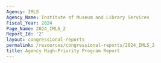 ```yaml
---
Agency: IMLS
Agency_Name: Institute of Museum and Library Services
Fiscal_Year: 2024
Page_Name: 2024_IMLS_2
Report_Id: '2'
layout: congressional-reports
permalink: /resources/congressional-reports/2024_IMLS_2
title: Agency High-Priority Program Report
---
```

